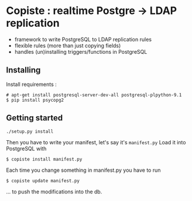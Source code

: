 Copiste : realtime Postgre → LDAP replication
=============================================

- framework to write PostgreSQL to LDAP replication rules
- flexible rules (more than just copying fields)
- handles (un)installing triggers/functions in PostgreSQL

Installing
----------

Install requirements :


    # apt-get install postgresql-server-dev-all postgresql-plpython-9.1
    $ pip install psycopg2

Getting started
---------------

    ./setup.py install

Then you have to write your manifest, let's say it's `manifest.py`
Load it into PostgreSQL with

    $ copiste install manifest.py

Each time you change something in manifest.py you have to run

	$ copiste update manifest.py

… to push the modifications into the db.

